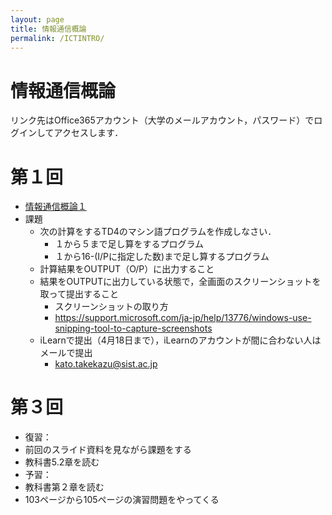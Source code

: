 ```yaml
---
layout: page
title: 情報通信概論
permalink: /ICTINTRO/
---
```


# 情報通信概論
リンク先はOffice365アカウント（大学のメールアカウント，パスワード）でログインしてアクセスします．

# 第１回
* [情報通信概論１](https://sistkanri-my.sharepoint.com/:b:/g/personal/kato_takekazu_sist_ac_jp/Eb1GDnuVCblBkT1XboCY1zsBJxlkDRCmsEGnxpudTAE-Nw?e=4plhhy)
* 課題
  * 次の計算をするTD4のマシン語プログラムを作成しなさい．
    * １から５まで足し算をするプログラム
    * １から16-(I/Pに指定した数)まで足し算するプログラム
  * 計算結果をOUTPUT（O/P）に出力すること
  * 結果をOUTPUTに出力している状態で，全画面のスクリーンショットを取って提出すること
    * スクリーンショットの取り方
    * https://support.microsoft.com/ja-jp/help/13776/windows-use-snipping-tool-to-capture-screenshots
  * iLearnで提出（4月18日まで），iLearnのアカウントが間に合わない人はメールで提出
    * kato.takekazu@sist.ac.jp
    
# 第３回
* 復習：
 * 前回のスライド資料を見ながら課題をする
 * 教科書5.2章を読む
* 予習：
 * 教科書第２章を読む
 * 103ページから105ページの演習問題をやってくる
